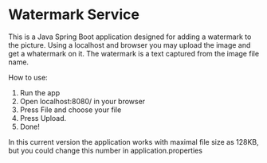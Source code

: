 # Watermark Service

This is a Java Spring Boot application designed for adding a watermark to the picture.
Using a localhost and browser you may upload the image and get a whatermark on it.
The watermark is a text captured from the image file name.

How to use:
  1. Run the app
  2. Open localhost:8080/ in your browser
  3. Press File and choose your file
  4. Press Upload.
  5. Done!
  
  
In this current version the application works with maximal file size as 128KB, but you could change this number in application.properties
